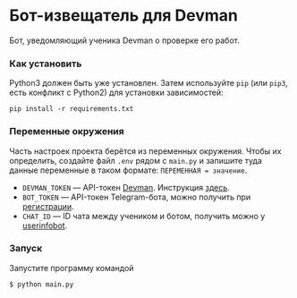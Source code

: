 # Бот-извещатель для Devman

Бот, уведомляющий ученика Devman о проверке его работ.

### Как установить

Python3 должен быть уже установлен. 
Затем используйте `pip` (или `pip3`, есть конфликт с Python2) для установки зависимостей:
```shell
pip install -r requirements.txt
```

### Переменные окружения

Часть настроек проекта берётся из переменных окружения. Чтобы их определить, создайте файл `.env` рядом с `main.py` и запишите туда данные переменные в таком формате: `ПЕРЕМЕННАЯ = значение`. 

- `DEVMAN_TOKEN` — API-токен [Devman](https://dvmn.org/). Инструкция [здесь](https://dvmn.org/api/docs/).
- `BOT_TOKEN` — API-токен Telegram-бота, можно получить при [регистрации](https://way23.ru/%D1%80%D0%B5%D0%B3%D0%B8%D1%81%D1%82%D1%80%D0%B0%D1%86%D0%B8%D1%8F-%D0%B1%D0%BE%D1%82%D0%B0-%D0%B2-telegram.html).
- `CHAT_ID` — ID чата между учеником и ботом, получить можно у [userinfobot](https://telegram.me/userinfobot).

### Запуск

Запустите программу командой

```bash
$ python main.py
```
